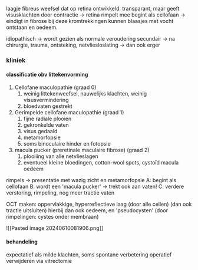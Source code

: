 laagje fibreus weefsel dat op retina ontwikkeld.
transparant, maar geeft visusklachten door contractie -> retina rimpelt mee
begint als cellofaan -> eindigt in fibrose
bij deze kromtrekkingen kunnen blaasjes met vocht ontstaan en oedeem.

idiopathisch -> wordt gezien als normale veroudering
secundair -> na chirurgie, trauma, ontsteking, netvliesloslating -> dan ook erger

### kliniek

#### classificatie obv littekenvorming
1. Cellofane maculopathie (graad 0)
	1. weinig littekenweefsel, nauwelijks klachten, weinig visusvermindering
	2. bloedvaten gestrekt
2. Gerimpelde cellofane maculopathie (graad 1)
	1. fijne radiale plooien
	2. gekronkelde vaten
	3. visus gedaald
	4. metamorfopsie
	5. soms binoculaire hinder en fotopsie
3. macula pucker (preretinale maculaire fibrose) (graad 2)
	1. plooiiing van alle netvlieslagen
	2. eventueel kleine bloedingen, cotton-wool spots, cystoïd macula oedeem

rimpels -> presentatie met wazig zicht en metamorfopsie
A: begint als cellofaan
B: wordt een 'macula pucker' -> trekt ook aan vaten!
C: verdere verstoring, rimpeling, nog meer tractie vaten

OCT maken: oppervlakkige, hyperreflectieve laag (door alle cellen) (dan ook tractie uitsluiten)
hierbij dan ook oedeem, en 'pseudocysten' (door rimpelingen: cystes onder membraan)

![[Pasted image 20240610081906.png]]
#### behandeling
expectatief als milde klachten, soms spontane verbetering
operatief verwijderen via vitrectomie

